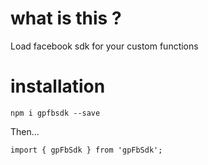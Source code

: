 # what is this ?

Load facebook sdk for your custom functions

# installation

`npm i gpfbsdk --save`

Then...

```
import { gpFbSdk } from 'gpFbSdk';
```
